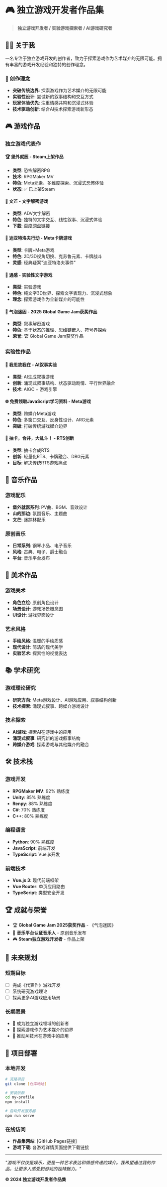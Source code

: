 # 🎮 独立游戏开发者作品集

> **独立游戏开发者 / 实验游戏探索者 / AI游戏研究者**

## 👨‍💻 关于我

一名专注于独立游戏开发的创作者，致力于探索游戏作为艺术媒介的无限可能。拥有丰富的游戏开发经验和独特的创作理念。

### 🎯 创作理念
- **突破传统边界**: 探索游戏作为艺术媒介的无限可能
- **实验性设计**: 尝试新的叙事结构和交互方式
- **玩家体验优先**: 注重情感共鸣和沉浸式体验
- **技术驱动创新**: 结合AI技术探索游戏新形态

## 🎮 游戏作品

### 独立游戏代表作

#### 🏆 **堡外就医** - Steam上架作品
- **类型**: 恐怖解密RPG
- **技术**: RPGMaker MV
- **特色**: Meta元素、多维度探索、沉浸式恐怖体验
- **状态**: ✅ 已上架Steam

#### 🧩 **文芒** - 文字解密游戏
- **类型**: ADV文字解密
- **特色**: 独特的文字交互、线性叙事、沉浸式体验
- **下载**: [百度网盘链接](https://pan.baidu.com/s/1w-LD3yarHCF9ZaCAoNSIcA?pwd=kg2g)

#### 🎲 **迪亚特洛夫行动** - Meta卡牌游戏
- **类型**: 卡牌+Meta游戏
- **特色**: 2D/3D视角切换、克苏鲁元素、卡牌战斗
- **灵感**: 经典疑案"迪亚特洛夫事件"

#### 🌌 **通感** - 实验性文字游戏
- **类型**: 实验游戏
- **特色**: 纯文字3D世界、探索文字表现力、沉浸式想象
- **理念**: 探索游戏作为全新媒介的可能性

#### 🎯 **气泡迷因** - 2025 Global Game Jam获奖作品
- **类型**: 叙事解密游戏
- **特色**: 基于状态的推理、思维链嵌入、符号界探索
- **荣誉**: 🏆 Global Game Jam获奖作品

### 实验性作品

#### 🤖 **我思故我在** - AI叙事实验
- **类型**: AI生成叙事游戏
- **创新**: 涌现式叙事结构、状态驱动剧情、平行世界融合
- **技术**: AIGC + 游戏引擎

#### 🌐 **免费领取JavaScript学习资料** - Meta游戏
- **类型**: 跨媒介Meta游戏
- **特色**: 多窗口交互、反身性设计、ARG元素
- **突破**: 打破传统游戏媒介边界

#### 🎪 **抽卡，合并，大乱斗！** - RTS创新
- **类型**: 抽卡合成RTS
- **创新**: 轻量化RTS、卡牌融合、DBG元素
- **目标**: 解决传统RTS游戏痛点

## 🎵 音乐作品

### 游戏配乐
- **堡外就医系列**: PV曲、BGM、音效设计
- **山的那边**: 氛围音乐、主题曲
- **文芒**: 迷踪林配乐

### 原创音乐
- **日常系列**: 钢琴小品、电子音乐
- **风格**: 古典、电子、爵士融合
- **平台**: 音乐平台发布

## 🎨 美术作品

### 游戏美术
- **角色立绘**: 原创角色设计
- **场景设计**: 游戏场景概念图
- **UI设计**: 游戏界面设计

### 艺术风格
- **手绘风格**: 温暖的手绘质感
- **现代设计**: 简洁的现代美学
- **实验艺术**: 探索性的视觉表达

## 📚 学术研究

### 游戏理论研究
- **研究方向**: Meta游戏设计、AI游戏应用、叙事结构创新
- **技术探索**: 涌现式叙事、跨媒介游戏设计

### 技术探索
- **AI游戏**: 探索AI在游戏中的应用
- **涌现式叙事**: 研究新的游戏叙事结构
- **跨媒介游戏**: 探索游戏与其他媒介的融合

## 🛠️ 技术栈

### 游戏开发
- **RPGMaker MV**: 92% 熟练度
- **Unity**: 85% 熟练度
- **Renpy**: 88% 熟练度
- **C#**: 70% 熟练度
- **C++**: 80% 熟练度

### 编程语言
- **Python**: 90% 熟练度
- **JavaScript**: 前端开发
- **TypeScript**: Vue.js开发

### 前端技术
- **Vue.js 3**: 现代前端框架
- **Vue Router**: 单页应用路由
- **TypeScript**: 类型安全开发

## 🏆 成就与荣誉

- 🏆 **Global Game Jam 2025获奖作品** - 《气泡迷因》
- 🎵 **音乐平台认证音乐人** - 原创音乐发布
- 🎮 **Steam独立游戏开发者** - 作品上架

## 🎯 未来规划

### 短期目标
- [ ] 完成《代表作》游戏开发
- [ ] 系统研究游戏理论
- [ ] 探索更多AI游戏应用场景

### 长期愿景
- 🌟 成为独立游戏领域的创新者
- 🎨 探索游戏作为艺术媒介的边界
- 🤖 推动AI技术在游戏中的应用

## 🚀 项目部署

### 本地开发
```bash
# 克隆项目
git clone [仓库地址]

# 安装依赖
cd my-profile
npm install

# 启动开发服务器
npm run serve
```

### 在线访问
- **作品集网站**: [GitHub Pages链接]
- **游戏下载**: 各游戏详情页面提供下载链接

---

*"游戏不仅仅是娱乐，更是一种艺术表达和情感传递的媒介。我希望通过我的作品，让更多人感受到游戏的独特魅力。"*

**© 2024 独立游戏开发者作品集**

